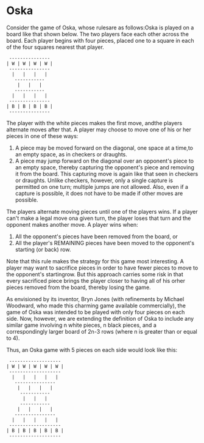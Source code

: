 # Oska
Consider the game of Oska, whose rulesare as follows:Oska is played on a board like that shown below.  The two players face each other across the board.  Each player begins with four pieces, placed one to a square in each of the four squares nearest that player.
```
 ---------------
| W | W | W | W |
 ---------------
  |   |   |   |
   -----------
    |   |   |
   -----------
  |   |   |   |
 ---------------
| B | B | B | B |
 ---------------
```
The player with the white pieces makes the first move, andthe players alternate moves after that. A player may choose to move one of his or her pieces in one of these ways:  
1. A piece may be moved forward on the diagonal, one space at a time,to an empty space, as in checkers or draughts.
2. A piece may jump forward on the diagonal over an opponent's piece to an empty space, thereby capturing the opponent's piece and removing it from the board. This capturing move is again like that seen in checkers or draughts.  Unlike checkers, however, only a single capture is permitted on one turn; multiple jumps are not allowed.  Also, even if a capture is possible, it does not have to be made if other moves are possible.

The players alternate moving pieces until one of the players wins. If a player can't make a legal move ona given turn, the player loses that turn and the opponent makes another move. A player wins when:  
1. All the opponent's pieces have been removed from the board, or
2. All the player's REMAINING pieces have been moved to the opponent's starting (or back) row. 

Note that this rule makes the strategy for this game most interesting. A player may want to sacrifice pieces in order to have fewer pieces to move to the opponent's startingrow.  But this approach carries some risk in that every sacrificed piece brings the player closer to having all of his orher pieces removed from the board, thereby losing the game.  

As envisioned by its inventor, Bryn Jones (with refinements by Michael Woodward, who made this charming game available commercially), the game of Oska was intended to be played with only four pieces on each side. Now, however, we are extending the definition of Oska to include any similar game involving n white pieces, n black pieces, and a correspondingly larger board of 2n-3 rows (where n is greater than or equal to 4).  

Thus, an Oska game with 5 pieces on each side would look like this:  

```
 -------------------
| W | W | W | W | W |
 -------------------
  |   |   |   |   |
   ---------------
    |   |   |   |
     -----------
      |   |   |
     -----------
    |   |   |   |
   ---------------
  |   |   |   |   |
 -------------------
| B | B | B | B | B |
 -------------------
```
